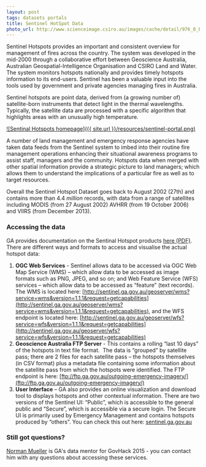 ```yaml
---
layout: post
tags: datasets portals
title: Sentinel HotSpot Data
photo_url: http://www.scienceimage.csiro.au/images/cache/detail/976_0_EM2208.jpg
---
```


Sentinel Hotspots provides an important and consistent overview for management of fires across the country. The system was developed in the mid-2000 through a collaborative effort between Geoscience Australia, Australian Geospatial-Intelligence Organisation and CSIRO Land and Water. The system monitors hotspots nationally and provides timely hotspots information to its end-users. Sentinel has been a valuable input into the tools used by government and private agencies managing fires in Australia. 

Sentinel hotspots are point data, derived from (a growing number of) satellite-born instruments that detect light in the thermal wavelengths. Typically, the satellite data are processed with a specific algorithm that highlights areas with an unusually high temperature.

[![Sentinal Hotspots homepage]({{ site.url }}/resources/sentinel-portal.png)](http://www.ala.org.au/ "Sentinal Hotspots homepage")

A number of land management and emergency response agencies have taken data feeds from the Sentinel system to imbed into their routine fire management operations enhancing their situational awareness programs to assist staff, managers and the community. Hotspots data when merged with other spatial information provide a strategic picture to land managers; which allows them to understand the implications of a particular fire as well as to target resources.

Overall the Sentinel Hotspot Dataset goes back to August 2002 (27th) and contains more than 4.4 _million_ records, with data from a range of satellites including MODIS (from 27 August 2002) AVHRR (from 19 October 2006) and VIIRS (from December 2013).

### Accessing the data

GA provides documentation on the Sentinal Hotspot products [here (PDF)](http://sentinel.ga.gov.au/resources/img/help/Sentinel_Hotspots_Product_Desc.pdf). There are different ways and formats to access and visualise the actual hotspot data:

1. **OGC Web Services** - Sentinel allows data to be accessed via OGC Web Map Service (WMS) – which allow data to be accessed as image formats such as PNG, JPEG, and so on; and Web Feature Service (WFS) services – which allow data to be accessed as “feature” (text records). The WMS is located here: [http://sentinel.ga.gov.au/geoserver/wms?service=wms&version=1.1.1&request=getcapabilities](http://sentinel.ga.gov.au/geoserver/wms?service=wms&version=1.1.1&request=getcapabilities), and the WFS endpoint is located here: [http://sentinel.ga.gov.au/geoserver/wfs?service=wfs&version=1.1.1&request=getcapabilities](http://sentinel.ga.gov.au/geoserver/wfs?service=wfs&version=1.1.1&request=getcapabilities)
2. **Geoscience Australia FTP Server** - This contains a rolling “last 10 days” of the hotspots in text file format.  The data is “grouped” by satellite pass; there are 2 files for each satellite pass – the hotspots themselves (in CSV format) plus a metadata file containing some information about the satellite pass from which the hotspots were identified. The FTP endpoint is here: [ftp://ftp.ga.gov.au/outgoing-emergency-imagery/](ftp://ftp.ga.gov.au/outgoing-emergency-imagery/)
3. **User Interface** – GA also provides an online visualization and download tool to displays hotspots and other contextual information. There are two versions of the Sentinel UI: “Public”, which is accessible to the general public and “Secure”, which is accessible via a secure login. The Secure UI is primarily used by Emergency Management and contains hotspots produced by “others”. You can check this out here: [sentinel.ga.gov.au](http://sentinel.ga.gov.au/) 

### Still got questions?

<a href="mailto:nmgis@braidweb.net.au?Subject=Sentinel%20for%20GovHack%202015">Norman Mueller</a> is GA's data mentor for GovHack 2015 - you can contact him with any questions about accessing these services.